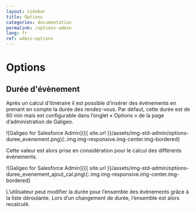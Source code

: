 ```yaml
---
layout: sidebar
title: Options
categories: documentation
permalink: /options-admin
lang: fr
ref: admin-options
---
```


# Options

## Durée d'évènement

Après un calcul d’itinéraire il est possible d’insérer des événements en prenant en compte la durée des rendez-vous. Par défaut, cette durée est de 60 min mais est configurable dans l’onglet « Options » de la page d’administration de Galigeo.

![Galigeo for Salesforce Admin]({{ site.url }}/assets/img-std-admin/options-duree_evenement.png){:.img.img-responsive.img-center.img-bordered}

Cette valeur est alors prise en considération pour le calcul des différents événements. 

![Galigeo for Salesforce Admin]({{ site.url }}/assets/img-std-admin/options-duree_evenement_ajout_cal.png){:.img.img-responsive.img-center.img-bordered}

L’utilisateur peut modifier la durée pour l’ensemble des événements grâce à la liste déroulante. Lors d’un changement de durée, l’ensemble est alors recalculé.